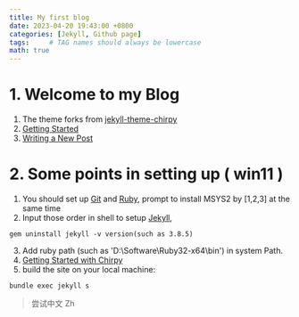 ```yaml
---
title: My first blog
date: 2023-04-20 19:43:00 +0800
categories: [Jekyll, Github page]
tags:     # TAG names should always be lowercase
math: true
---
```


# 1. Welcome to my Blog
1. The theme forks from [jekyll-theme-chirpy](https://chirpy.cotes.page/tags/https://github.com/cotes2020/jekyll-theme-chirpy)
2. [Getting Started](https://chirpy.cotes.page/posts/getting-started/)
3. [Writing a New Post](https://chirpy.cotes.page/posts/write-a-new-post/)

# 2. Some points in setting up ( win11 )
1. You should set up [Git](https://git-scm.com/) and [Ruby](https://rubyinstaller.org/downloads/), prompt to install MSYS2 by [1,2,3] at the same time
2. Input those order in shell to setup [Jekyll](https://jekyllrb.com/docs/installation/), 
```shell
gem uninstall jekyll -v version(such as 3.8.5)
```
3. Add ruby path (such as 'D:\Software\Ruby32-x64\bin') in system Path.
4. [Getting Started with Chirpy ](https://chirpy.cotes.page/posts/getting-started/)
5.  build the site on your local machine:
```shell
bundle exec jekyll s
```

> 尝试中文 Zh
